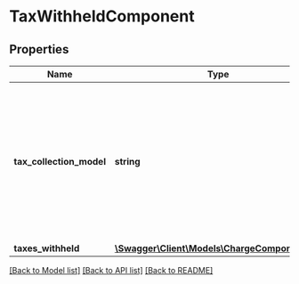 # TaxWithheldComponent

## Properties
Name | Type | Description | Notes
------------ | ------------- | ------------- | -------------
**tax_collection_model** | **string** | The tax collection model applied to the item.  Possible values:  * MarketplaceFacilitator - Tax is withheld and remitted to the taxing authority by Amazon on behalf of the seller.  * Standard - Tax is paid to the seller and not remitted to the taxing authority by Amazon. | [optional] 
**taxes_withheld** | [**\Swagger\Client\Models\ChargeComponentList**](ChargeComponentList.md) |  | [optional] 

[[Back to Model list]](../../README.md#documentation-for-models) [[Back to API list]](../../README.md#documentation-for-api-endpoints) [[Back to README]](../../README.md)

